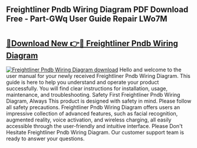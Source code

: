 ## Freightliner Pndb Wiring Diagram PDF Download Free - Part-GWq User Guide Repair LWo7M

# <h2><a href="http://dfs0yua.blite.top/?on=Freightliner+Pndb+Wiring+Diagram">🔗Download New 👉🔴 Freightliner Pndb Wiring Diagram</a></h2>

[![Freightliner Pndb Wiring Diagram download](https://i.imgur.com/lujVjoI.png)](http://dfs0yua.blite.top/?on=Freightliner+Pndb+Wiring+Diagram)
Hello and welcome to the user manual for your newly received Freightliner Pndb Wiring Diagram. This guide is here to help you understand and operate your product successfully. You will find clear instructions for installation, usage, maintenance, and troubleshooting. Safety First Freightliner Pndb Wiring Diagram, Always This product is designed with safety in mind. Please follow all safety precautions. Freightliner Pndb Wiring Diagram offers users an impressive collection of advanced features, such as facial recognition, augmented reality, voice activation, and wireless charging, all easily accessible through the user-friendly and intuitive interface. Please Don't Hesitate Freightliner Pndb Wiring Diagram. Our customer support team is ready to answer your questions.
